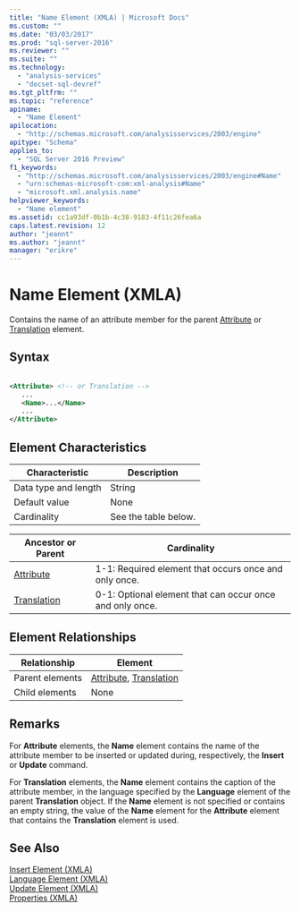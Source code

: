 ```yaml
---
title: "Name Element (XMLA) | Microsoft Docs"
ms.custom: ""
ms.date: "03/03/2017"
ms.prod: "sql-server-2016"
ms.reviewer: ""
ms.suite: ""
ms.technology: 
  - "analysis-services"
  - "docset-sql-devref"
ms.tgt_pltfrm: ""
ms.topic: "reference"
apiname: 
  - "Name Element"
apilocation: 
  - "http://schemas.microsoft.com/analysisservices/2003/engine"
apitype: "Schema"
applies_to: 
  - "SQL Server 2016 Preview"
f1_keywords: 
  - "http://schemas.microsoft.com/analysisservices/2003/engine#Name"
  - "urn:schemas-microsoft-com:xml-analysis#Name"
  - "microsoft.xml.analysis.name"
helpviewer_keywords: 
  - "Name element"
ms.assetid: cc1a93df-0b1b-4c38-9183-4f11c26fea6a
caps.latest.revision: 12
author: "jeannt"
ms.author: "jeannt"
manager: "erikre"
---
```

# Name Element (XMLA)
  Contains the name of an attribute member for the parent [Attribute](../../../analysis-services/xmla/xml-elements-properties/attribute-element-xmla.md) or [Translation](../../../analysis-services/xmla/xml-elements-properties/translation-element-xmla.md) element.  
  
## Syntax  
  
```xml  
  
<Attribute> <!-- or Translation -->  
   ...  
   <Name>...</Name>  
   ...  
</Attribute>  
```  
  
## Element Characteristics  
  
|Characteristic|Description|  
|--------------------|-----------------|  
|Data type and length|String|  
|Default value|None|  
|Cardinality|See the table below.|  
  
|Ancestor or Parent|Cardinality|  
|------------------------|-----------------|  
|[Attribute](../../../analysis-services/xmla/xml-elements-properties/attribute-element-xmla.md)|1-1: Required element that occurs once and only once.|  
|[Translation](../../../analysis-services/xmla/xml-elements-properties/translation-element-xmla.md)|0-1: Optional element that can occur once and only once.|  
  
## Element Relationships  
  
|Relationship|Element|  
|------------------|-------------|  
|Parent elements|[Attribute](../../../analysis-services/xmla/xml-elements-properties/attribute-element-xmla.md), [Translation](../../../analysis-services/xmla/xml-elements-properties/translation-element-xmla.md)|  
|Child elements|None|  
  
## Remarks  
 For **Attribute** elements, the **Name** element contains the name of the attribute member to be inserted or updated during, respectively, the **Insert** or **Update** command.  
  
 For **Translation** elements, the **Name** element contains the caption of the attribute member, in the language specified by the **Language** element of the parent **Translation** object. If the **Name** element is not specified or contains an empty string, the value of the **Name** element for the **Attribute** element that contains the **Translation** element is used.  
  
## See Also  
 [Insert Element &#40;XMLA&#41;](../../../analysis-services/xmla/xml-elements-commands/insert-element-xmla.md)   
 [Language Element &#40;XMLA&#41;](../../../analysis-services/xmla/xml-elements-properties/language-element-xmla.md)   
 [Update Element &#40;XMLA&#41;](../../../analysis-services/xmla/xml-elements-commands/update-element-xmla.md)   
 [Properties &#40;XMLA&#41;](../../../analysis-services/xmla/xml-elements-properties/xml-elements-properties.md)  
  
  